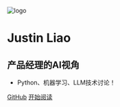 ![logo](_media/logo.png)

# Justin Liao

## 产品经理的AI视角

- Python、机器学习、LLM技术讨论！  
  

<span id="busuanzi_container_site_pv" style='display:none'>
    👀 本站总访问量：<span id="busuanzi_value_site_pv"></span> 次
</span>
<span id="busuanzi_container_site_uv" style='display:none'>
    | 🚴‍♂️ 本站总访客数：<span id="busuanzi_value_site_uv"></span> 人
</span>


[GitHub](<https://github.com/The-Way-to-AI/The-Way-to-AI.github.io>)
[开始阅读](README.md)